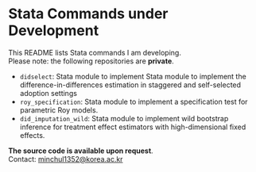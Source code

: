 # Stata Commands under Development

This README lists Stata commands I am developing.  
Please note: the following repositories are **private**.

- `didselect`: Stata module to implement Stata module to implement the difference-in-differences estimation in staggered and self-selected adoption settings
- `roy_specification`: Stata module to implement a specification test for parametric Roy models.
- `did_imputation_wild`: Stata module to implement wild bootstrap inference for treatment effect estimators with high-dimensional fixed effects.

 **The source code is available upon request**.  
Contact: minchul1352@korea.ac.kr
